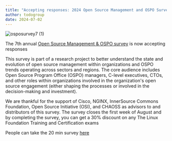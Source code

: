 ```yaml
---
title: "Accepting responses: 2024 Open Source Management and OSPO Survey"
author: todogroup
date: 2024-07-02
---
```


![osposurvey7 (1)](https://github.com/todogroup/todogroup.org/assets/43671777/e7eb6ad1-3643-432a-9d62-dfeb1d64c281)

The 7th annual [Open Source Management & OSPO survey](https://www.research.net/r/5GNDNPL) is now accepting responses

This survey is part of a research project to better understand the state and evolution of open source management within organizations and OSPO trends operating across sectors and regions. 
The core audience includes Open Source Program Office (OSPO) managers, C-level executives, CTOs, and other roles within organizations involved in the organization's open source engagement (either shaping the processes or involved in the decision-making and investment).

We are thankful for the support of Cisco, NGINX, InnerSource Commons Foundation, Open Source Initiative (OSI), and CHAOSS as advisors to and distributors of this survey. The survey closes the first week of August and by completing the survey, you can get a 
30% discount on any The Linux Foundation Training and Certification exams

People can take the 20 min survey [here](https://www.research.net/r/5GNDNPL)
